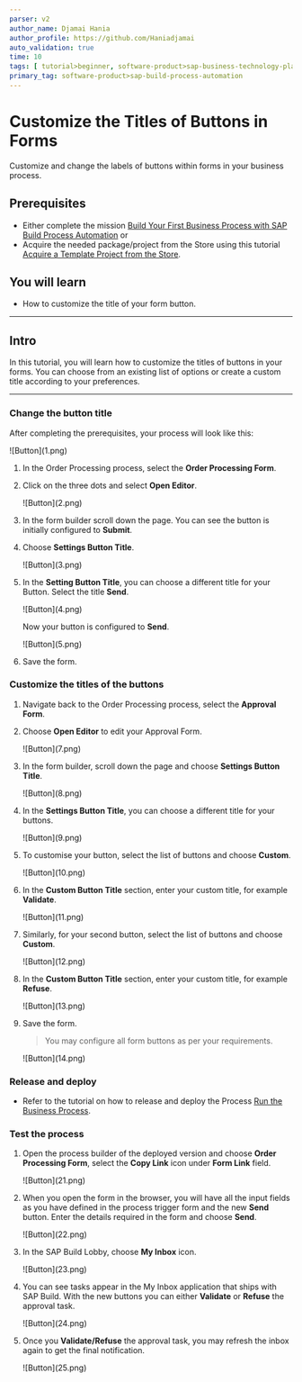 ```yaml
---
parser: v2
author_name: Djamai Hania
author_profile: https://github.com/Haniadjamai
auto_validation: true
time: 10
tags: [ tutorial>beginner, software-product>sap-business-technology-platform, tutorial>free-tier ]
primary_tag: software-product>sap-build-process-automation
---
```


# Customize the Titles of Buttons in Forms 
<!-- description --> Customize and change the labels of buttons within forms in your business process.

## Prerequisites
  - Either complete the mission [Build Your First Business Process with SAP Build Process Automation](https://developers.sap.com/mission.sap-process-automation.html) or
  - Acquire the needed package/project from the Store using this tutorial [Acquire a Template Project from the Store](https://developers.sap.com/tutorials/spa-acquire-businessprocess-store.html).

## You will learn
  - How to customize the title of your form button.

---

## Intro
In this tutorial, you will learn how to customize the titles of buttons in your forms. You can choose from an existing list of options or create a custom title according to your preferences.

---

### Change the button title

After completing the prerequisites, your process will look like this:

<!-- border -->![Button](1.png)

1. In the Order Processing process, select the **Order Processing Form**.

2. Click on the three dots and select **Open Editor**.

    <!-- border -->![Button](2.png)

3. In the form builder scroll down the page. You can see the button is initially configured to **Submit**.

4. Choose **Settings Button Title**.

    <!-- border -->![Button](3.png)

4. In the **Setting Button Title**, you can choose a different title for your Button. Select the title **Send**.

    <!-- border -->![Button](4.png)

    Now your button is configured to **Send**.

    <!-- border -->![Button](5.png)

5. Save the form.

### Customize the titles of the buttons

1. Navigate back to the Order Processing process, select the **Approval Form**. 

2. Choose **Open Editor** to edit your Approval Form.

    <!-- border -->![Button](7.png)

2. In the form builder, scroll down the page and choose **Settings Button Title**.

    <!-- border -->![Button](8.png)

3. In the **Settings Button Title**, you can choose a different title for your buttons.

    <!-- border -->![Button](9.png)

4. To customise your button, select the list of buttons and choose **Custom**.

    <!-- border -->![Button](10.png)

5. In the **Custom Button Title** section, enter your custom title, for example **Validate**.

    <!-- border -->![Button](11.png)

6. Similarly, for your second button, select the list of buttons and choose **Custom**.

    <!-- border -->![Button](12.png)

7. In the **Custom Button Title** section, enter your custom title, for example **Refuse**.

    <!-- border -->![Button](13.png)

8. Save the form.

    > You may configure all form buttons as per your requirements.

    <!-- border -->![Button](14.png)

### Release and deploy
    
   - Refer to the tutorial on how to release and deploy the Process [Run the Business Process](https://developers.sap.com/tutorials/spa-run-process.html).

### Test the process 

1. Open the process builder of the deployed version and choose **Order Processing Form**, select the **Copy Link** icon under **Form Link** field.

    <!-- border -->![Button](21.png)

2. When you open the form in the browser, you will have all the input fields as you have defined in the process trigger form and the new **Send** button. 
   Enter the details required in the form and choose **Send**.

    <!-- border -->![Button](22.png)

3. In the SAP Build Lobby, choose **My Inbox** icon.

    <!-- border -->![Button](23.png)

4. You can see tasks appear in the My Inbox application that ships with SAP Build. With the new buttons you can  either **Validate** or **Refuse** the approval task.

    <!-- border -->![Button](24.png)

5. Once you **Validate/Refuse** the approval task, you may refresh the inbox again to get the final notification.

    <!-- border -->![Button](25.png)


